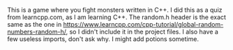 This is a game where you fight monsters written in C++. 
I did this as a quiz from learncpp.com, as I am learning C++. The random.h header is the exact same as the one in https://www.learncpp.com/cpp-tutorial/global-random-numbers-random-h/, so I didn't include it in the project files.
I also have a few useless imports, don't ask why.
I might add potions sometime.
